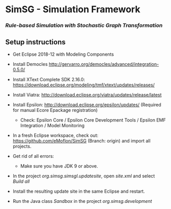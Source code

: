 # SimSG - Simulation Framework
### *Rule-based Simulation with Stochastic Graph Transformation*

## Setup instructions

* Get Eclipse 2018-12 with Modeling Components
* Install Democles http://gervarro.org/democles/advanced/integration-0.5.0/
* Install XText Complete SDK 2.16.0: https://download.eclipse.org/modeling/tmf/xtext/updates/releases/
* Install Viatra: http://download.eclipse.org/viatra/updates/release/latest
* Install Epsilon: http://download.eclipse.org/epsilon/updates/ (Required for manual Ecore Epackage registration)
  * Check: Epsilon Core / Epsilon Core Development Tools / Epsilon EMF Integration / Model Monitoring

* In a fresh Eclipse workspace, check out: https://github.com/eMoflon/SimSG (Branch: origin) and import all projects.
* Get rid of all errors:
   * Make sure you have JDK 9 or above.
* In the project *org.simsg.simsgl.updatesite*, open *site.xml* and select *Build all*
* Install the resulting update site in the same Eclipse and restart.
* Run the Java class *Sandbox* in the project *org.simsg.development*
   
